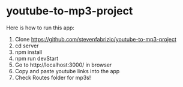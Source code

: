 # youtube-to-mp3-project

Here is how to run this app:

1. Clone https://github.com/stevenfabrizio/youtube-to-mp3-project
2. cd server
3. npm install
4. npm run devStart
5. Go to http://localhost:3000/ in browser
6. Copy and paste youtube links into the app
7. Check Routes folder for mp3s!

